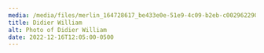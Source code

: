 ```yaml
---
media: /media/files/merlin_164728617_be433e0e-51e9-4c09-b2eb-c0029622907d-mobilemasterat3x.jpeg
title: Didier William
alt: Photo of Didier William
date: 2022-12-16T12:05:00-0500
---
```

